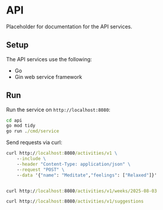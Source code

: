 # API

Placeholder for documentation for the API services.

## Setup

The API services use the following:

- Go
- Gin web service framework

## Run

Run the service on `http://localhost:8080`:

```cmd
cd api
go mod tidy
go run ./cmd/service
```

Send requests via curl:

```cmd
curl http://localhost:8080/activities/v1 \
    --include \
    --header "Content-Type: application/json" \
    --request "POST" \
    --data '{"name": "Meditate","feelings": ["Relaxed"]}'


curl http://localhost:8080/activities/v1/weeks/2025-08-03

curl http://localhost:8080/activities/v1/suggestions
```
